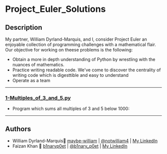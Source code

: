 # Project_Euler_Solutions

## Description
My partner, William Dyrland-Marquis, and I, consider Project Euler an enjoyable collection of programming challenges with a mathematical flair. Our objective for working on theese problems is the following:

* Obtain a more in depth understanding of Python by wrestling with the nuances of mathematics.
* Practice writing readable code. We've come to discover the centrality of writing code which is digesttible and easy to understand
* Operate as a team


---

### [1-Multiples_of_3_and_5.py](./1-Multiples_of_3_and_5.py)
* Program which sums all multiples of 3 and 5 below 1000:




---

## Authors
*  William Dyrland-Marquis🥇 [maybe-william](https://github.com/maybe-william) | [@notwilliam4](https://twitter.com/notwilliam4) | [My LinkedIn](https://www.linkedin.com/in/william-dyrland-marquis/)
* Faizan Khan 🌌 [b1naryp0et](https://github.com/b1naryp0et) | [@b1nary_p0et](https://twitter.com/b1nary_p0et) | [My LinkedIn](https://www.linkedin.com/in/fkkhan/)
